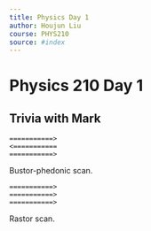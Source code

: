 ```yaml
---
title: Physics Day 1
author: Houjun Liu
course: PHYS210
source: #index 
---
```


# Physics 210 Day 1

## Trivia with Mark
```
===========>
<===========
===========>
````
Bustor-phedonic scan. 

```
===========>
===========>
===========>
```
Rastor scan.


